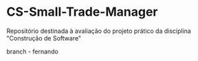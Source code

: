 # CS-Small-Trade-Manager
Repositório destinada à avaliação do projeto prático da disciplina "Construção de Software"

branch - fernando
